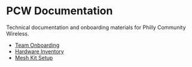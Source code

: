 # PCW Documentation

Technical documentation and onboarding materials for Philly Community Wireless.

* [Team Onboarding](onboarding.md)
* [Hardware Inventory](hardware.md)
* [Mesh Kit Setup](/mesh-kit/mesh-kit.md)
